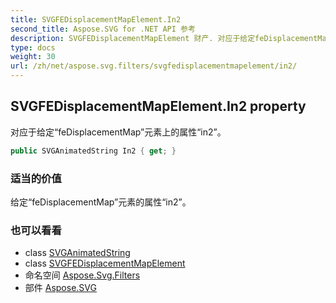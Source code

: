 ```yaml
---
title: SVGFEDisplacementMapElement.In2
second_title: Aspose.SVG for .NET API 参考
description: SVGFEDisplacementMapElement 财产. 对应于给定feDisplacementMap元素上的属性in2
type: docs
weight: 30
url: /zh/net/aspose.svg.filters/svgfedisplacementmapelement/in2/
---
```

## SVGFEDisplacementMapElement.In2 property

对应于给定“feDisplacementMap”元素上的属性“in2”。

```csharp
public SVGAnimatedString In2 { get; }
```

### 适当的价值

给定“feDisplacementMap”元素的属性“in2”。

### 也可以看看

* class [SVGAnimatedString](../../../aspose.svg.datatypes/svganimatedstring/)
* class [SVGFEDisplacementMapElement](../)
* 命名空间 [Aspose.Svg.Filters](../../svgfedisplacementmapelement/)
* 部件 [Aspose.SVG](../../../)


